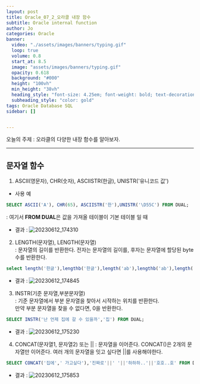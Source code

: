 ```yaml
---
layout: post
title: Oracle_07_2_오라클 내장 함수
subtitle: Oracle internal function
author: Jo
categories: Oracle
banner:
  video: "./assets/images/banners/typing.gif"
  loop: true
  volume: 0.8
  start_at: 8.5
  image: "assets/images/banners/typing.gif"
  opacity: 0.618
  background: "#000"
  height: "100vh"
  min_height: "38vh"
  heading_style: "font-size: 4.25em; font-weight: bold; text-decoration: underline"
  subheading_style: "color: gold"
tags: Oracle Database SQL
sidebar: []


---
```


오늘의 주제 :  오라클의 다양한 내장 함수를 알아보자. <br>
 * * *
 
 ## 문자열 함수
 1. ASCII(영문자), CHR(숫자), ASCIISTR(한글), UNISTR('유니코드 값')<br>
 - 사용 예
```sql
SELECT ASCII('A'), CHR(65), ASCIISTR('한'),UNISTR('\D55C') FROM DUAL;
```
  : 여기서 <b>FROM DUAL</b>은 값을 가져올 테이블이 기본 테이블 일 때
- 결과 : ![20230612_174310](https://github.com/CheeseYoung/cheeseyoung.github.io/assets/132384527/4345c24e-3352-415f-82a7-36158245b262)

2. LENGTH(문자열), LENGTH(문자열)<br>
 : 문자열의 길이를 반환한다. 전자는 문자열의 길이를, 후자는 문자열에 할당된 byte수를 반환한다.<br>
```sql 
select length('한글'),lengthb('한글'),length('ab'),lengthb('ab'),length('123'),lengthb('123') from dual
```
- 결과 : ![20230612_174845](https://github.com/CheeseYoung/cheeseyoung.github.io/assets/132384527/2a91c44c-921d-4a66-8579-40fb5f3fb4cc)

3. INSTR(기준 문자열,부분문자열)<br>
 : 기준 문자열에서 부분 문자열을 찾아서 시작하는 위치를 반환한다.<br>
 만약 부분 문자열을 찾을 수 없다면, 0을 반환한다.<br>
 ```sql
 SELECT INSTR('난 언제 집에 갈 수 있을까','집') FROM DUAL;
 ```
- 결과 : ![20230612_175230](https://github.com/CheeseYoung/cheeseyoung.github.io/assets/132384527/7a4dc45a-4947-4015-aad5-f5e5ea734e16)

4. CONCAT(문자열1, 문자열2) 또는 ||
: 문자열을 이어준다. CONCAT()은 2개의 문자열만 이어준다. 여러 개의 문자열을 잇고 싶다면 ||를 사용해야한다.<br>
```sql
SELECT CONCAT('집에',' 가고싶다'),'진짜로'||' '||'하하하..'||'호호..호' FROM DUAL;
```
- 결과 : ![20230612_175853](https://github.com/CheeseYoung/cheeseyoung.github.io/assets/132384527/21a0d34d-6db9-4bda-b83e-82e614e43c6e)










